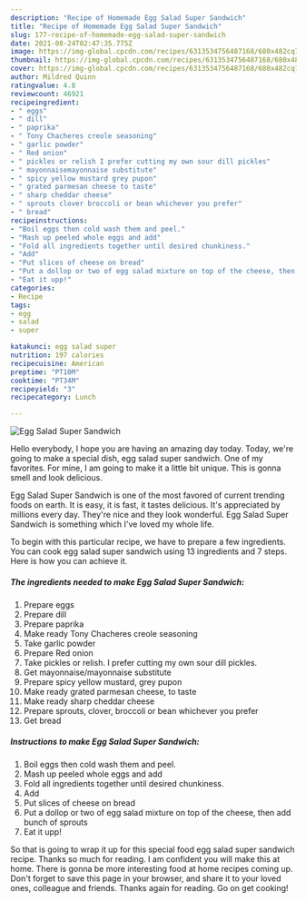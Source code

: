 ```yaml
---
description: "Recipe of Homemade Egg Salad Super Sandwich"
title: "Recipe of Homemade Egg Salad Super Sandwich"
slug: 177-recipe-of-homemade-egg-salad-super-sandwich
date: 2021-08-24T02:47:35.775Z
image: https://img-global.cpcdn.com/recipes/6313534756487168/680x482cq70/egg-salad-super-sandwich-recipe-main-photo.jpg
thumbnail: https://img-global.cpcdn.com/recipes/6313534756487168/680x482cq70/egg-salad-super-sandwich-recipe-main-photo.jpg
cover: https://img-global.cpcdn.com/recipes/6313534756487168/680x482cq70/egg-salad-super-sandwich-recipe-main-photo.jpg
author: Mildred Quinn
ratingvalue: 4.8
reviewcount: 46921
recipeingredient:
- " eggs"
- " dill"
- " paprika"
- " Tony Chacheres creole seasoning"
- " garlic powder"
- " Red onion"
- " pickles or relish I prefer cutting my own sour dill pickles"
- " mayonnaisemayonnaise substitute"
- " spicy yellow mustard grey pupon"
- " grated parmesan cheese to taste"
- " sharp cheddar cheese"
- " sprouts clover broccoli or bean whichever you prefer"
- " bread"
recipeinstructions:
- "Boil eggs then cold wash them and peel."
- "Mash up peeled whole eggs and add"
- "Fold all ingredients together until desired chunkiness."
- "Add"
- "Put slices of cheese on bread"
- "Put a dollop or two of egg salad mixture on top of the cheese, then add bunch of sprouts"
- "Eat it upp!"
categories:
- Recipe
tags:
- egg
- salad
- super

katakunci: egg salad super 
nutrition: 197 calories
recipecuisine: American
preptime: "PT10M"
cooktime: "PT34M"
recipeyield: "3"
recipecategory: Lunch

---
```



![Egg Salad Super Sandwich](https://img-global.cpcdn.com/recipes/6313534756487168/680x482cq70/egg-salad-super-sandwich-recipe-main-photo.jpg)

Hello everybody, I hope you are having an amazing day today. Today, we're going to make a special dish, egg salad super sandwich. One of my favorites. For mine, I am going to make it a little bit unique. This is gonna smell and look delicious.



Egg Salad Super Sandwich is one of the most favored of current trending foods on earth. It is easy, it is fast, it tastes delicious. It's appreciated by millions every day. They're nice and they look wonderful. Egg Salad Super Sandwich is something which I've loved my whole life.


To begin with this particular recipe, we have to prepare a few ingredients. You can cook egg salad super sandwich using 13 ingredients and 7 steps. Here is how you can achieve it.

<!--inarticleads1-->

##### The ingredients needed to make Egg Salad Super Sandwich:

1. Prepare  eggs
1. Prepare  dill
1. Prepare  paprika
1. Make ready  Tony Chacheres creole seasoning
1. Take  garlic powder
1. Prepare  Red onion
1. Take  pickles or relish. I prefer cutting my own sour dill pickles.
1. Get  mayonnaise/mayonnaise substitute
1. Prepare  spicy yellow mustard, grey pupon
1. Make ready  grated parmesan cheese, to taste
1. Make ready  sharp cheddar cheese
1. Prepare  sprouts, clover, broccoli or bean whichever you prefer
1. Get  bread




<!--inarticleads2-->

##### Instructions to make Egg Salad Super Sandwich:

1. Boil eggs then cold wash them and peel.
1. Mash up peeled whole eggs and add
1. Fold all ingredients together until desired chunkiness.
1. Add
1. Put slices of cheese on bread
1. Put a dollop or two of egg salad mixture on top of the cheese, then add bunch of sprouts
1. Eat it upp!




So that is going to wrap it up for this special food egg salad super sandwich recipe. Thanks so much for reading. I am confident you will make this at home. There is gonna be more interesting food at home recipes coming up. Don't forget to save this page in your browser, and share it to your loved ones, colleague and friends. Thanks again for reading. Go on get cooking!
